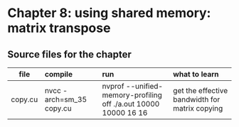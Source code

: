 # Chapter 8: using shared memory: matrix transpose


## Source files for the chapter


| file   |      compile      |  run | what to learn |
|----------|:-------------|:-----------|:-----------|
| copy.cu |  nvcc -arch=sm_35 copy.cu | nvprof --unified-memory-profiling off ./a.out 10000 10000 16 16 | get the effective bandwidth for matrix copying |

